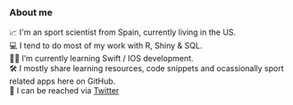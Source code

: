 ### About me

📈 I'm an sport scientist from Spain, currently living in the US.  
💻 I tend to do most of my work with R, Shiny & SQL.  
🤳🏻 I’m currently learning Swift / IOS development.  
🛠 I mostly share learning resources, code snippets and ocassionally sport related apps here on GitHub.  
💬 I can be reached via [Twitter](https://twitter.com/jfernandez__)  
